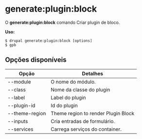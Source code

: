 # generate:plugin:block
O **generate:plugin:block** comando Criar plugin de bloco.

**Uso:**
```
$ drupal generate:plugin:block [options] 
$ gpb  
```

## Opções disponíveis
Opção | Detalhes
-------|-------------
--module | O nome do módulo.
--class | Nome da classe do plugin
--label | Label do plugin
--plugin-id | Id do plugin
--theme-region | Theme region to render Plugin Block
--inputs | Cria entradas de formulário.
--services | Carrega serviços do container.
